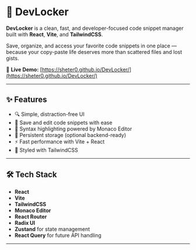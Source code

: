 # 🚀 DevLocker

**DevLocker** is a clean, fast, and developer-focused code snippet manager built with **React**, **Vite**, and **TailwindCSS**.

Save, organize, and access your favorite code snippets in one place — because your copy-paste life deserves more than scattered files and lost gists.

🔗 **Live Demo:** [https://sheter0.github.io/DevLocker/](https://sheter0.github.io/DevLocker/)

---

## ✨ Features

- 🔍 Simple, distraction-free UI
- 🧠 Save and edit code snippets with ease
- 🌈 Syntax highlighting powered by Monaco Editor
- 🔄 Persistent storage (optional backend-ready)
- ⚡ Fast performance with Vite + React
- 🎨 Styled with TailwindCSS

---

## 🛠 Tech Stack

- **React**
- **Vite**
- **TailwindCSS**
- **Monaco Editor**
- **React Router**
- **Radix UI**
- **Zustand** for state management
- **React Query** for future API handling

---
